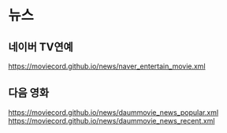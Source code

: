 # 뉴스

## 네이버 TV연예
https://moviecord.github.io/news/naver_entertain_movie.xml  

## 다음 영화
https://moviecord.github.io/news/daummovie_news_popular.xml  
https://moviecord.github.io/news/daummovie_news_recent.xml  
